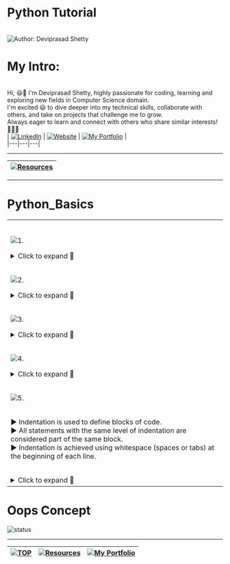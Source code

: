 # Python Tutorial

<br> ![Author: Deviprasad Shetty](https://img.shields.io/badge/Author-💫_Deviprasad%20Shetty-000000?style=for-the-badge&labelColor=white)
<br> 


# My Intro:
<br> Hi, 😃👋 I'm Deviprasad Shetty, highly passionate for coding, learning and exploring new fields in Computer Science domain. 
<br> I'm excited 😃 to dive deeper into my technical skills, collaborate with others, and take on projects that challenge me to grow. 
<br> Always eager to learn and connect with others who share similar interests! 🤗🧑‍💻
<br> 
| [![LinkedIn](https://img.shields.io/badge/LinkedIn-%230077B5?style=for-the-badge&logo=LinkedIn&logoColor=white)](https://linkedin.com/in/deviprasad-shetty-4bba49313) | [![Website](https://img.shields.io/badge/Website-indigo?style=for-the-badge&logo=About.me&logoColor=white)](https://yourwebsite.com/) | [![My Portfolio](https://img.shields.io/badge/My_Portfolio-000?style=for-the-badge&logo=GitHub&logoColor=white)](https://github.com/DeviprasadShetty9833/My_Portfolio)  |                      
|---|---|---|
<br> 

---

| [![Resources](https://img.shields.io/badge/📚_Back_to-Resources-A52A2A?style=for-the-badge&logo=book&logoColor=white)](https://github.com/DeviprasadShetty9833/Resources)  |
|---|

---


# Python_Basics

<table>
<tr><td>

<br> ![1.](https://img.shields.io/badge/_1._-Print%20a%20string%20using%20print()-34A853?style=for-the-badge&logo=python&logoColor=white)   

<details>
  <summary>Click to expand 🔻</summary>

  *Code:*
```html 
print("Hello World!")

```

*Output:*
```html
Hello World!

```

> - Here, print() is a function that displays the string 'Hello World' on the console.


  *Code:*
```html 
name = "Tanmay"
print(name)

```

  *Output:*
```html
Tanmay

```

> - Here, name stores the value 'Tanmay'.
> - print() displays Tanmay using the value of name.

  *Code:*
```html 
name = "Dev"
age = 19
print(name, age)

```

  *Output:*
```html
Dev 19

```

> - Here, print() displays name & age as 'Dev' & '18' together.

  *Code:*
```html 
name, age = "Dev", 19
print(name)
print(age)

```

  *Output:*
```html
Dev
19

```

> - Here, name and age is stored as 'Dev' & '18' at a time.
> - 2nd print() automatically inserts '\n' and  displays age as '18' on the next line.


</details>


<br> ![2.](https://img.shields.io/badge/_2._-Input%20a%20string%20using%20input()-34A853?style=for-the-badge&logo=python&logoColor=white)   

<details>
  <summary>Click to expand 🔻</summary>

  *Code:*
```html 
name = input("Enter your name: ")
print("Hello, ", name, "! Welcome!")

```
*Output:*
```html
Enter your name: Dhanesh
Hello, Dhanesh! Welcome!

```

> - Here, input() prompts the user with "Enter your name:" and stores the input 'Dhanesh' of datatype string.
> - print() displays "Hello, Dhanesh! Welcome!" using the value of name.

 
  *Code:*
```html 
x, y, z = input("Enter name, age, city: ").split()
print("Name : ", x)
print("Age : ", y)
print("City : ", z)

```

  *Output:*
```html 
Enter name, age, city: Dev, 19, Mumbai
Name : Dev
Age : 19
City : Mumbai

```

> - Here, 3 inputs are taken at a time.
> - Age is taken as a string.

</details> 

<br> ![3.](https://img.shields.io/badge/_3._-Typecasting-34A853?style=for-the-badge&logo=python&logoColor=white)   

<details>
  <summary>Click to expand 🔻</summary>
  
  *Code:*
```html 
n = int(input("No. of Students: "))
print(n)

```

  *Output:*
```html 
No. of Students: 10
10

> - Here, the variable n is converted to datatype int.

```

  *Code:*
```html 
m = float(input("Average Marks of Students: "))
print(m)

```

  *Output:*
```html 
No. of Students: 75.5
75.5

> - Here, the variable m is converted to datatype float.

```

</details> 


<br> ![4.](https://img.shields.io/badge/_4._-Comments-34A853?style=for-the-badge&logo=python&logoColor=white)   

<details>
  <summary>Click to expand 🔻</summary>
  
*Code:*
```html
# This is a single-line comment.

""" This is a multi-line comment. """

''' This is a multi-line comment. '''

```
*Output:*
```html

```

> - Python ignores comments when running the code, but they help people understand what the code is doing.

</details> 

<br> ![5.](https://img.shields.io/badge/_5._-Indentation-34A853?style=for-the-badge&logo=python&logoColor=white)

<br> ▶️ Indentation is used to define blocks of code.
<br> ▶️ All statements with the same level of indentation are considered part of the same block.
<br> ▶️ Indentation is achieved using whitespace (spaces or tabs) at the beginning of each line.
<br> <br> 

<details>
  <summary>Click to expand 🔻</summary>

*Code:*
```html
if 10 > 5:
    print("I have indentation.")

print("I have no indentation.")
```
> - The 1st print statement is indented by 4 spaces, so they belong to the if block.
> - The 2nd print statement is not indented, so it is outside the if block.

</details> 

</td></tr>
</table>

# Oops Concept 

 ![status](https://img.shields.io/badge/status-upcoming-yellow)

---

| [![TOP](https://img.shields.io/badge/_🔺_-Navigate_to_TOP_↑_-blue?style=for-the-badge&labelColor=white)](#Python_Basics) | [![Resources](https://img.shields.io/badge/📚_Back_to-Resources-A52A2A?style=for-the-badge&logo=book&logoColor=white)](https://github.com/DeviprasadShetty9833/Resources) | [![My Portfolio](https://img.shields.io/badge/Back_to-My_Portfolio-000?style=for-the-badge&logo=GitHub&logoColor=white)](https://github.com/DeviprasadShetty9833/My_Portfolio) |
|---|---|---|
